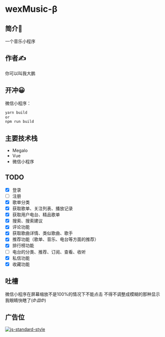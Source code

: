 # wexMusic-β

## 简介📕

一个音乐小程序

## 作者✍

你可以叫我大鹏

## 开冲😀

微信小程序：

```bash
yarn build
or
npm run build
```
## 主要技术栈
- Megalo
- Vue
- 微信小程序

## TODO
- [x] 登录
- [ ] 注册
- [x] 歌单分类
- [x] 获取歌单、关注列表、播放记录
- [x] 获取用户电台、精品歌单
- [x] 搜索、搜索建议
- [x] 评论功能
- [x] 获取歌曲详情、类似歌曲、歌手
- [x] 推荐功能（歌单、音乐、电台等方面的推荐）
- [x] 排行榜功能
- [ ] 电台的分类、推荐、订阅、查看、收听
- [x] 私信功能
- [x] 收藏功能

## 吐槽
微信小程序在屏幕缩放不是100%的情况下不能点击
不得不调整成模糊的那种显示
我眼睛快瞎了(*Φ皿Φ*)

## 广告位
[![js-standard-style](https://cdn.rawgit.com/standard/standard/master/badge.svg)](http://standardjs.com)

